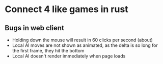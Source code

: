 # Connect 4 like games in rust

## Bugs in web client
 - Holding down the mouse will result in 60 clicks per second (about)
 - Local AI moves are not shown as animated, as the delta is so long for the first frame, they hit the bottom
 - Local AI doesn't render immediately when page loads
